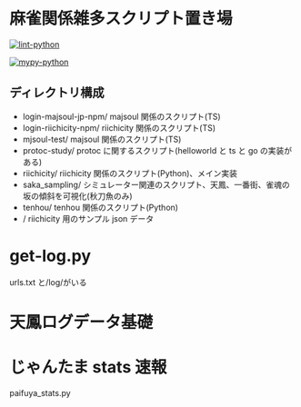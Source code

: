 # 麻雀関係雑多スクリプト置き場

[![lint-python](https://github.com/0num4/paifu-playground/actions/workflows/lint.yml/badge.svg)](https://github.com/0num4/paifu-playground/actions/workflows/lint.yml)

[![mypy-python](https://github.com/0num4/paifu-playground/actions/workflows/mypy.yml/badge.svg)](https://github.com/0num4/paifu-playground/actions/workflows/mypy.yml)

## ディレクトリ構成

- login-majsoul-jp-npm/
  majsoul 関係のスクリプト(TS)
- login-riichicity-npm/
  riichicity 関係のスクリプト(TS)
- mjsoul-test/
  majsoul 関係のスクリプト(TS)
- protoc-study/
  protoc に関するスクリプト(helloworld と ts と go の実装がある)
- riichicity/
  riichicity 関係のスクリプト(Python)、メイン実装
- saka_sampling/
  シミュレーター関連のスクリプト、天鳳、一番街、雀魂の坂の傾斜を可視化(秋刀魚のみ)
- tenhou/
  tenhou 関係のスクリプト(Python)
- /
  riichicity 用のサンプル json データ

# get-log.py

urls.txt と/log/がいる

# 天鳳ログデータ基礎

# じゃんたま stats 速報

paifuya_stats.py
